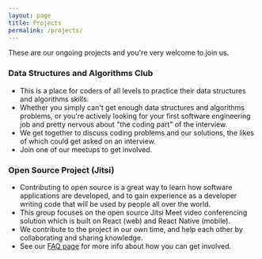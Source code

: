 ```yaml
---
layout: page
title: Projects
permalink: /projects/
---
```


These are our ongoing projects and you're very welcome to join us.

### Data Structures and Algorithms Club

- This is a place for coders of all levels to practice their data structures and algorithms skills. 
- Whether you simply can't get enough data structures and algorithms problems, or you're actively looking for your first software engineering job and pretty nervous about "the coding part" of the interview.
- We get together to discuss coding problems and our solutions, the likes of which could get asked on an interview.
- Join one of our meetups to get involved.
  
### Open Source Project (Jitsi)

* Contributing to open source is a great way to learn how software applications are developed, and to gain experience as a developer writing code that will be used by people all over the world.
* This group focuses on the open source Jitsi Meet video conferencing solution which is built on React (web) and React Native (mobile).
* We contribute to the project in our own time, and help each other by collaborating and sharing knowledge.
* See our [FAQ page](faq.markdown) for more info about how you can get involved.
